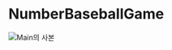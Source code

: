 # NumberBaseballGame
![Main의 사본](https://github.com/user-attachments/assets/7c1fddef-0fd5-4951-a039-b4be8b87c64e)

